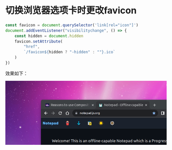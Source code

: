 # 切换浏览器选项卡时更改favicon

```javascript
const favicon = document.querySelector('link[rel="icon"]')
document.addEventListener("visibilitychange", () => {
    const hidden = document.hidden
    favicon.setAttribute(
        "href", 
        `/favicon${hidden ? "-hidden" : ""}.ico`
    )
})
```

效果如下：

![favicon-change](./assets/favicon-change.gif)